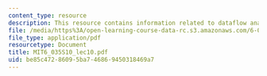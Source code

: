 ```yaml
---
content_type: resource
description: This resource contains information related to dataflow analysis.
file: /media/https%3A/open-learning-course-data-rc.s3.amazonaws.com/6-035-computer-language-engineering-spring-2010/be85c47286095ba746869450318469a7_MIT6_035S10_lec10.pdf
file_type: application/pdf
resourcetype: Document
title: MIT6_035S10_lec10.pdf
uid: be85c472-8609-5ba7-4686-9450318469a7
---
```

